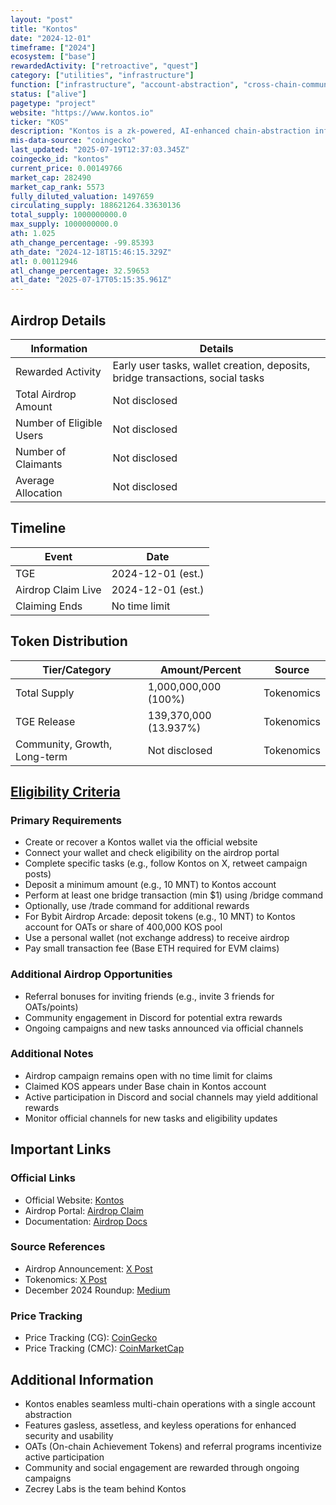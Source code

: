 ```yaml
---
layout: "post"
title: "Kontos"
date: "2024-12-01"
timeframe: ["2024"]
ecosystem: ["base"]
rewardedActivity: ["retroactive", "quest"]
category: ["utilities", "infrastructure"]
function: ["infrastructure", "account-abstraction", "cross-chain-communication"]
status: ["alive"]
pagetype: "project"
website: "https://www.kontos.io"
ticker: "KOS"
description: "Kontos is a zk-powered, AI-enhanced chain-abstraction infrastructure by Zecrey Labs, enabling account, asset, chain, and action abstraction for seamless multi-chain user experience. It offers gasless, assetless, and keyless operations with a single account for multiple blockchains."
mis-data-source: "coingecko"
last_updated: "2025-07-19T12:37:03.345Z"
coingecko_id: "kontos"
current_price: 0.00149766
market_cap: 282490
market_cap_rank: 5573
fully_diluted_valuation: 1497659
circulating_supply: 188621264.33630136
total_supply: 1000000000.0
max_supply: 1000000000.0
ath: 1.025
ath_change_percentage: -99.85393
ath_date: "2024-12-18T15:46:15.329Z"
atl: 0.00112946
atl_change_percentage: 32.59653
atl_date: "2025-07-17T05:15:35.961Z"
---
```


## Airdrop Details

| Information              | Details                                                                 |
| ------------------------ | ----------------------------------------------------------------------- |
| Rewarded Activity        | Early user tasks, wallet creation, deposits, bridge transactions, social tasks |
| Total Airdrop Amount     | Not disclosed                                                           |
| Number of Eligible Users | Not disclosed                                                           |
| Number of Claimants      | Not disclosed                                                           |
| Average Allocation       | Not disclosed                                                           |

## Timeline

| Event                    | Date                  |
| ------------------------ | --------------------- |
| TGE                      | 2024-12-01 (est.)     |
| Airdrop Claim Live       | 2024-12-01 (est.)     |
| Claiming Ends            | No time limit         |

## Token Distribution

| Tier/Category           | Amount/Percent         | Source                |
| ----------------------- | --------------------- | --------------------- |
| Total Supply            | 1,000,000,000 (100%)   | Tokenomics            |
| TGE Release             | 139,370,000 (13.937%)  | Tokenomics            |
| Community, Growth, Long-term | Not disclosed      | Tokenomics            |

## [Eligibility Criteria](https://docs.kontos.io/explore-kontos/events/kontos-airdrop)

### Primary Requirements

- Create or recover a Kontos wallet via the official website
- Connect your wallet and check eligibility on the airdrop portal
- Complete specific tasks (e.g., follow Kontos on X, retweet campaign posts)
- Deposit a minimum amount (e.g., 10 MNT) to Kontos account
- Perform at least one bridge transaction (min $1) using /bridge command
- Optionally, use /trade command for additional rewards
- For Bybit Airdrop Arcade: deposit tokens (e.g., 10 MNT) to Kontos account for OATs or share of 400,000 KOS pool
- Use a personal wallet (not exchange address) to receive airdrop
- Pay small transaction fee (Base ETH required for EVM claims)

### Additional Airdrop Opportunities

- Referral bonuses for inviting friends (e.g., invite 3 friends for OATs/points)
- Community engagement in Discord for potential extra rewards
- Ongoing campaigns and new tasks announced via official channels

### Additional Notes

- Airdrop campaign remains open with no time limit for claims
- Claimed KOS appears under Base chain in Kontos account
- Active participation in Discord and social channels may yield additional rewards
- Monitor official channels for new tasks and eligibility updates

## Important Links

### Official Links
- Official Website: [Kontos](https://www.kontos.io)
- Airdrop Portal: [Airdrop Claim](https://airdrop.kontos.io)
- Documentation: [Airdrop Docs](https://docs.kontos.io/explore-kontos/events/kontos-airdrop)

### Source References
- Airdrop Announcement: [X Post](https://x.com/Kontosio/status/1869256478185738267)
- Tokenomics: [X Post](https://x.com/Kontosio/status/1868854933795356981)
- December 2024 Roundup: [Medium](https://kontosio.medium.com/kontos-december-2024-roundup-a-month-of-milestones-kos-launches-ecosystem-growth-and-bold-7ff1134f6f78)

### Price Tracking
- Price Tracking (CG): [CoinGecko](https://www.coingecko.com/en/coins/kontos)
- Price Tracking (CMC): [CoinMarketCap](https://coinmarketcap.com/currencies/kontos)

## Additional Information

- Kontos enables seamless multi-chain operations with a single account abstraction
- Features gasless, assetless, and keyless operations for enhanced security and usability
- OATs (On-chain Achievement Tokens) and referral programs incentivize active participation
- Community and social engagement are rewarded through ongoing campaigns
- Zecrey Labs is the team behind Kontos